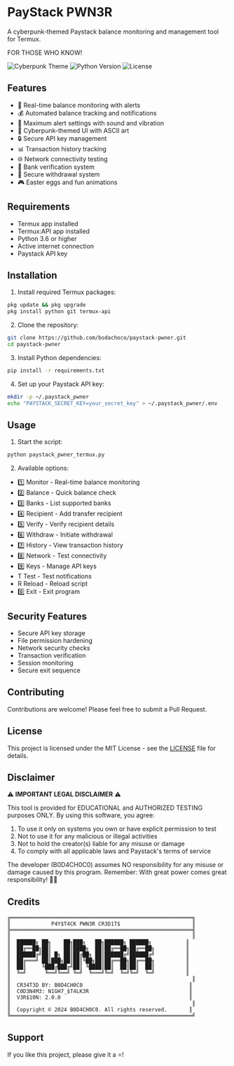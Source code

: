# PayStack PWN3R

A cyberpunk-themed Paystack balance monitoring and management tool for Termux.


FOR THOSE WHO KNOW!

![Cyberpunk Theme](https://img.shields.io/badge/theme-cyberpunk-ff69b4)
![Python Version](https://img.shields.io/badge/python-3.6%2B-blue)
![License](https://img.shields.io/badge/license-MIT-green)

## Features

- 🚀 Real-time balance monitoring with alerts
- 💰 Automated balance tracking and notifications
- 🔔 Maximum alert settings with sound and vibration
- 🎨 Cyberpunk-themed UI with ASCII art
- 🔒 Secure API key management
- 📊 Transaction history tracking
- 🌐 Network connectivity testing
- 🏦 Bank verification system
- 💸 Secure withdrawal system
- 🎮 Easter eggs and fun animations

## Requirements

- Termux app installed
- Termux:API app installed
- Python 3.6 or higher
- Active internet connection
- Paystack API key

## Installation

1. Install required Termux packages:
```bash
pkg update && pkg upgrade
pkg install python git termux-api
```

2. Clone the repository:
```bash
git clone https://github.com/bodachoco/paystack-pwner.git
cd paystack-pwner
```

3. Install Python dependencies:
```bash
pip install -r requirements.txt
```

4. Set up your Paystack API key:
```bash
mkdir -p ~/.paystack_pwner
echo "PAYSTACK_SECRET_KEY=your_secret_key" > ~/.paystack_pwner/.env
```

## Usage

1. Start the script:
```bash
python paystack_pwner_termux.py
```

2. Available options:
- 1️⃣ Monitor - Real-time balance monitoring
- 2️⃣ Balance - Quick balance check
- 3️⃣ Banks - List supported banks
- 4️⃣ Recipient - Add transfer recipient
- 5️⃣ Verify - Verify recipient details
- 6️⃣ Withdraw - Initiate withdrawal
- 7️⃣ History - View transaction history
- 8️⃣ Network - Test connectivity
- 9️⃣ Keys - Manage API keys
- T️ Test - Test notifications
- R Reload - Reload script
- 0️⃣ Exit - Exit program

## Security Features

- Secure API key storage
- File permission hardening
- Network security checks
- Transaction verification
- Session monitoring
- Secure exit sequence

## Contributing

Contributions are welcome! Please feel free to submit a Pull Request.

## License

This project is licensed under the MIT License - see the [LICENSE](LICENSE) file for details.

## Disclaimer

⚠️ **IMPORTANT LEGAL DISCLAIMER** ⚠️

This tool is provided for EDUCATIONAL and AUTHORIZED TESTING purposes ONLY. By using this software, you agree:

1. To use it only on systems you own or have explicit permission to test
2. Not to use it for any malicious or illegal activities
3. Not to hold the creator(s) liable for any misuse or damage
4. To comply with all applicable laws and Paystack's terms of service

The developer (B0D4CH0C0) assumes NO responsibility for any misuse or damage caused by this program.
Remember: With great power comes great responsibility! 🦹‍♂️

## Credits

```ascii
╔══════════════════════════════════════════════════════════╗
║             P4Y$T4CK PWN3R CR3D1T$                       ║
╠══════════════════════════════════════════════════════════╣
║                                                          ║
║  ██████╗ ██╗    ██╗███╗   ██╗██████╗ ██████╗           ║
║  ██╔══██╗██║    ██║████╗  ██║██╔══██╗██╔══██╗          ║
║  ██████╔╝██║ █╗ ██║██╔██╗ ██║██████╔╝██████╔╝          ║
║  ██╔═══╝ ██║███╗██║██║╚██╗██║██╔══██╗██╔══██╗          ║
║  ██║     ╚███╔███╔╝██║ ╚████║██║  ██║██║  ██║          ║
║  ╚═╝      ╚══╝╚══╝ ╚═╝  ╚═══╝╚═╝  ╚═╝╚═╝  ╚═╝          ║
║                                                          ║
║  CR34T3D BY: B0D4CH0C0                                  ║
║  C0D3N4M3: N1GH7_$T4LK3R                                ║
║  V3R$10N: 2.0.0                                         ║
║                                                          ║
║  Copyright © 2024 B0D4CH0C0. All rights reserved.       ║
╚══════════════════════════════════════════════════════════╝
```

## Support

If you like this project, please give it a ⭐!

